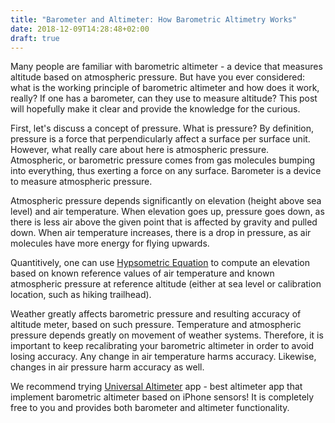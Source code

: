 ```yaml
---
title: "Barometer and Altimeter: How Barometric Altimetry Works"
date: 2018-12-09T14:28:48+02:00
draft: true
---
```


Many people are familiar with barometric altimeter - a device that measures altitude based on atmospheric pressure. But have you ever considered: what is the working principle of barometric altimeter and how does it work, really? If one has a barometer, can they use to measure altitude? This post will hopefully make it clear and provide the knowledge for the curious.

First, let's discuss a concept of pressure. What is pressure? By definition, pressure is a force that perpendicularly affect a surface per surface unit. However, what really care about here is atmospheric pressure. Atmospheric, or barometric pressure comes from gas molecules bumping into everything, thus exerting a force on any surface. Barometer is a device to measure atmospheric pressure.

Atmospheric pressure depends significantly on elevation (height above sea level) and air temperature. When elevation goes up, pressure goes down, as there is less air above the given point that is affected by gravity and pulled down. When air temperature increases, there is a drop in pressure, as air molecules have more energy for flying upwards.

Quantitively, one can use [Hypsometric Equation](http://glossary.ametsoc.org/wiki/Hypsometric_equation) to compute an elevation based on known reference values of air temperature and known atmospheric pressure at reference altitude (either at sea level or calibration location, such as hiking trailhead).

Weather greatly affects barometric pressure and resulting accuracy of altitude meter, based on such pressure. Temperature and atmospheric pressure depends greatly on movement of weather systems. Therefore, it is important to keep recalibrating your barometric altimeter in order to avoid losing accuracy. Any change in air temperature harms accuracy. Likewise, changes in air pressure harm accuracy as well.

We recommend trying [Universal Altimeter](https://itunes.apple.com/us/app/universal-altimeter/id1439008837?ls=1&mt=8) app - best altimeter app that implement barometric altimeter based on iPhone sensors! It is completely free to you and provides both barometer and altimeter functionality.



